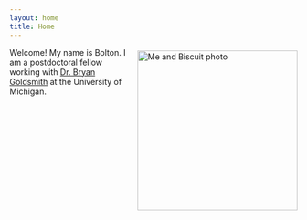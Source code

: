 ```yaml
---
layout: home
title: Home
---
```

<p style="float: right; margin: 5px 0 10px 10px;">
    <img src="/assets/img/self-cropped.png" width="280" alt="Me and Biscuit photo" style="border-radius: 0px;">
</p>
<p>
Welcome! My name is Bolton.
I am a postdoctoral fellow
working with
<a href="https://cheresearch.engin.umich.edu/goldsmith/" target="_blank">Dr. Bryan Goldsmith</a>
at the University of Michigan.
</p>
